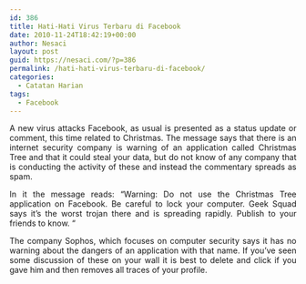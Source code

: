 ```yaml
---
id: 386
title: Hati-Hati Virus Terbaru di Facebook
date: 2010-11-24T18:42:19+00:00
author: Nesaci
layout: post
guid: https://nesaci.com/?p=386
permalink: /hati-hati-virus-terbaru-di-facebook/
categories:
  - Catatan Harian
tags:
  - Facebook
---
```

<p style="text-align: justify;">
  A new virus attacks Facebook, as usual is presented as a status update or comment, this time related to Christmas. The message says that there is an internet security company is warning of an application called Christmas Tree and that it could steal your data, but do not know of any company that is conducting the activity of these and instead the commentary spreads as spam.
</p>

<p style="text-align: justify;">
  In it the message reads: &#8220;Warning: Do not use the Christmas Tree application on Facebook. Be careful to lock your computer. Geek Squad says it&#8217;s the worst trojan there and is spreading rapidly. Publish to your friends to know. &#8220;
</p>

<p style="text-align: justify;">
  The company Sophos, which focuses on computer security says it has no warning about the dangers of an application with that name. If you&#8217;ve seen some discussion of these on your wall it is best to delete and click if you gave him and then removes all traces of your profile.
</p>